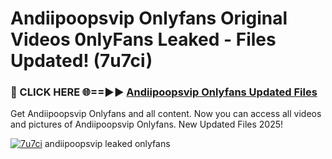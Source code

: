 # Andiipoopsvip Onlyfans Original Videos 0nlyFans Leaked - Files Updated! (7u7ci)

<h3>🔴 CLICK HERE 🌐==►► <a href="https://tinyurl.com/ms9xzufz" rel="nofollow">Andiipoopsvip Onlyfans Updated Files</a></h3>

Get Andiipoopsvip Onlyfans and all content. Now you can access all videos and pictures of Andiipoopsvip Onlyfans. New Updated Files 2025!

[![7u7ci](https://i.imgur.com/PQ7UWWw.gif)](https://tinyurl.com/ms9xzufz)
andiipoopsvip leaked onlyfans
